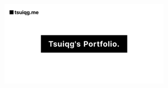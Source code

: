<p align="center">
  <a href="https://tsuiqg.me" rel="nofollow" target="_blank">
    <picture>
      <source media="(prefers-color-scheme: dark)" srcset="https://raw.githubusercontent.com/cuiqg/art/main/img/ogp-dark.svg">
      <source media="(prefers-color-scheme: light)" srcset="https://raw.githubusercontent.com/cuiqg/art/main/img/ogp.svg">
      <img alt="Tsuiqg." src="https://raw.githubusercontent.com/cuiqg/art/main/img/ogp.svg">
    </picture>
  </a>
</p>
